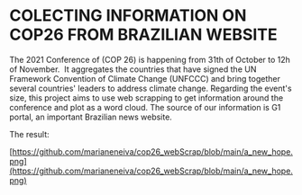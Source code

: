 # COLECTING INFORMATION ON COP26 FROM BRAZILIAN WEBSITE

The 2021 Conference of (COP 26) is happening from 31th of October to 12h of November. 
It aggregates the countries that have signed the UN Framework Convention of Climate Change (UNFCCC) and bring together several countries' leaders to address climate change.
Regarding the event's size, this project aims to use web scrapping to get information around the conference and plot as a word cloud.
The source of our information is G1 portal, an important Brazilian news website.

The result:

[https://github.com/marianeneiva/cop26_webScrap/blob/main/a_new_hope.png](https://github.com/marianeneiva/cop26_webScrap/blob/main/a_new_hope.png)
